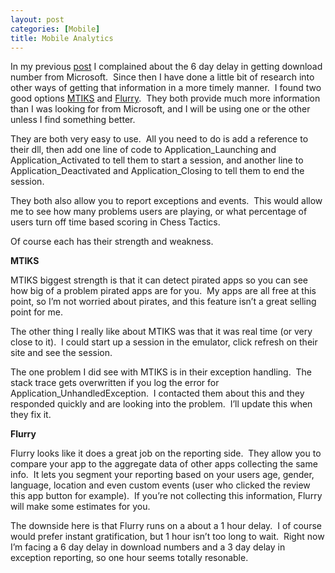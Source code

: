 ```yaml
---
layout: post
categories: [Mobile]
title: Mobile Analytics
---
```

<p>In my previous <a href="http://hutchcodes.net/microsofts-app-reporting/" target="_blank">post</a> I complained about the 6 day delay in getting download number from Microsoft. &nbsp;Since then I have done a little bit of research into other ways of getting that information in a more timely manner. &nbsp;I found two good options <a href="http://mtiks.com/" target="_blank">MTIKS</a> and <a href="http://www.flurry.com/" target="_blank">Flurry</a>. &nbsp;They both provide much more information than I was looking for from Microsoft, and I will be using one or the other unless I find something better.</p>
<!--more-->

<p>They are both very easy to use. &nbsp;All you need to do is add a reference to their dll, then add one line of code to Application_Launching and Application_Activated to tell them to start a session, and another line to Application_Deactivated and Application_Closing to tell them to end the session.</p>
<p>They both also allow you to report exceptions and events. &nbsp;This would allow me to see how many problems users are playing, or what percentage of users turn off time based scoring in Chess Tactics.</p>
<p>Of course each has their strength and weakness.</p>
<p><strong>MTIKS</strong></p>
<p>MTIKS biggest strength is that it can detect pirated apps so you can see how big of a problem pirated apps are for you. &nbsp;My apps are all free at this point, so I&rsquo;m not worried about pirates, and this feature isn&rsquo;t a great selling point for me.</p>
<p>The other thing I really like about MTIKS was that it was real time (or very close to it). &nbsp;I could start up a session in the emulator, click refresh on their site and see the session.</p>
<p>The one problem I did see with MTIKS is in their exception handling. &nbsp;The stack trace gets overwritten if you log the error for Application_UnhandledException. &nbsp;I contacted them about this and they responded quickly and are looking into the problem. &nbsp;I&rsquo;ll update this when they fix it.</p>
<p><strong>Flurry</strong></p>
<p>Flurry looks like it does a great job on the reporting side. &nbsp;They allow you to compare your app to the aggregate data of other apps collecting the same info. &nbsp;It lets you segment your reporting based on your users age, gender, language, location and even custom events (user who clicked the review this app button for example). &nbsp;If you&rsquo;re not collecting this information, Flurry will make some estimates for you.</p>
<p>The downside here is that Flurry runs on a about a 1 hour delay. &nbsp;I of course would prefer instant gratification, but 1 hour isn&rsquo;t too long to wait. &nbsp;Right now I&rsquo;m facing a 6 day delay in download numbers and a 3 day delay in exception reporting, so one hour seems totally resonable.</p>
